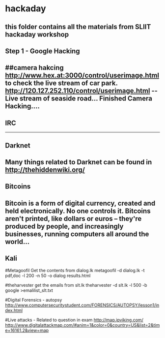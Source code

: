 # hackaday
this folder contains all the materials from SLIIT hackaday workshop
---

## Step 1 - Google Hacking

##camera hakcing
http://www.hex.at:3000/control/userimage.html to check the live stream of car park.
http://120.127.252.110/control/userimage.html -- Live stream of seaside road...
Finished Camera Hacking....
-------------------------------------------------------------------------------
## IRC
-------------------------------------------------------------------------------
## Darknet
Many things related to Darknet can be found in http://thehiddenwiki.org/
-------------------------------------------------------------------------------
## Bitcoins
Bitcoin is a form of digital currency, created and held electronically. No one controls it. Bitcoins aren't printed, like dollars or euros – they're produced by people, and increasingly businesses, running computers all around the world...
---------------------------------------------------------------------------------
## Kali 

#Metagoofil
Get the contents from dialog.lk
metagoofil -d dialog.lk -t pdf,doc -l 200 -n 50 -o dialog results.html

#theharvester
get the emails from slt.lk
theharvester -d slt.lk -l 500 -b google >emalilist_slt.txt

#Digital Forensics - autopsy
http://www.computersecuritystudent.com/FORENSICS/AUTOPSY/lesson1/index.html

#Live attacks - Related to question in exam
http://map.ipviking.com/
http://www.digitalattackmap.com/#anim=1&color=0&country=US&list=2&time=16161.2&view=map


